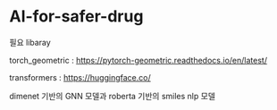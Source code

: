 # AI-for-safer-drug
필요 libaray

torch_geometric : https://pytorch-geometric.readthedocs.io/en/latest/

transformers : https://huggingface.co/

dimenet 기반의 GNN 모델과 roberta 기반의 smiles nlp 모델
